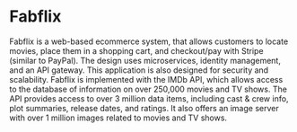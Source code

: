 # Fabflix

Fabflix is a web-based ecommerce system, that allows customers to locate movies, place them in a shopping cart, and checkout/pay with Stripe (similar to PayPal). The design uses microservices, identity management, and an API gateway. This application is also designed for security and scalability. Fabflix is implemented with the IMDb API, which allows access to the database of information on over 250,000 movies and TV shows. The API provides access to over 3 million data items, including cast & crew info, plot summaries, release dates, and ratings. It also offers an image server with over 1 million images related to movies and TV shows.
